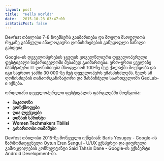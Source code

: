 ```yaml
---
layout: post
title:  "Hello World!"
date:   2015-10-23 03:47:00
isStaticPost: false
---
```


Devfest თბილისი 7-8 ნოემბერს გაიმართება და მთელი მსოფლიოს რუკაზე გაბნეული ანალოგიური ღონისძიებების განუყოფლი ნაწილი გახდება. 

Google–ის დეველოპერების ჯგუფის ყოველწლიური დეველოპერული ფესტივალი საქართველოში მესამედ გაიმართება. ერთ-ერთი ყველაზე მასშტაბური IT  ღონისძიება მსოფლიოს 100-ზე მეტ ქალაქში მოეწყობა და იგი საერთო ჯამში 30 000-ზე მეტ დეველოპერს უმასპინძლებს. წელს ამ ღონისძიების თანაორგანიზატორი და მასპინძელი საართველოში GeoLab-ი იქნება.

ორდღიანი დეველოპერული ფესტივალის ფარგლებში მოეწყობა:
* **ჰაკათონი**
* **ვორქშოფები**
* **ღია ლექციები**
* **დიზაინ სპრინტი**
* **Women Techmakers Tbilisi**
* **გასართობი თამაშები**

Devfest თბილისი 2015-ზე მოწვეული იქნებიან: 
Baris Yesugey - Google-ის წარმომადგენელი
Oytun Eren Sengul - U/UX ექსპერტი და ციფრული გამოცდილების კონსულტანტი
Said Tahsin Dane - Google-ის ექსპერტი Android Development-ში.


<!-- More details about speakers, DevFest Hackathon and Lviv will appear in subsequent posts, meantime like us on [Facebook](https://facebook.com/GDGLviv), follow on [Twitter](https://twitter.com/intent/user?screen_name=GDGLviv), add to circles in [Google+](https://plus.google.com/b/102444623953913144164) or subcribe to our [mailing list](http://gdg.us5.list-manage1.com/subscribe/post?u=9fc8aa205b0521b5f05fc8e1e&id=ae0fb459fc) and [RSS feed](http://devfest.gdg.org.ua/feed.xml) in order not to miss any cool stuff about festival. -->
